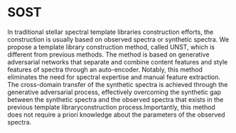 # SOST
In traditional stellar spectral template libraries construction efforts, the construction is usually based on observed spectra or synthetic spectra. We propose a template library construction method, called UNST, which is different from previous methods. The method is based on generative adversarial networks
that separate and combine content features and style features of spectra through an auto-encoder. Notably, this method eliminates the need for spectral expertise and manual feature extraction. The cross-domain transfer of the synthetic spectra is
achieved through the generative adversarial process, effectively overcoming the synthetic gap between the synthetic spectra and the observed spectra that exists in the previous template libraryconstruction process.Importantly, this method does not require a
priori knowledge about the parameters of the observed spectra.
